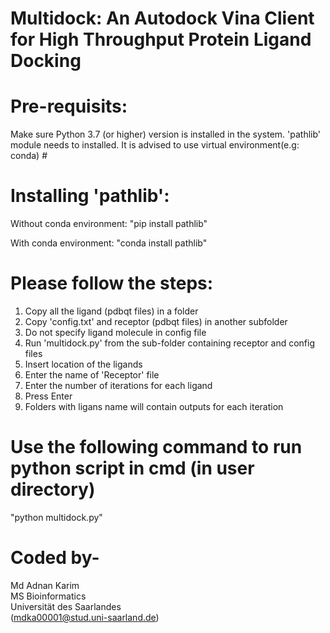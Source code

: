 # Multidock: An Autodock Vina Client for High Throughput Protein Ligand Docking

# Pre-requisits: 
 Make sure Python 3.7 (or higher) version is installed in the system.
'pathlib' module needs to installed. It is advised to use virtual environment(e.g: conda) #
 
# Installing 'pathlib':
 
  Without conda environment: "pip install pathlib"
  
  With conda environment: "conda install pathlib"



 # Please follow the steps:
 1. Copy all the ligand (pdbqt files) in a folder
 2. Copy 'config.txt' and receptor (pdbqt files) in another subfolder
 3. Do not specify ligand molecule in config file
 4. Run 'multidock.py' from the sub-folder containing receptor and config files
 5. Insert location of the ligands
 6. Enter the name of 'Receptor' file
 7. Enter the number of iterations for each ligand 
 8. Press Enter 
 9. Folders with ligans name will contain outputs for each iteration

 #  Use the following command to run python script in cmd (in user directory)
 "python multidock.py"

 # Coded by- 
 Md Adnan Karim \
 MS Bioinformatics\
 Universität des Saarlandes\
 (mdka00001@stud.uni-saarland.de)
